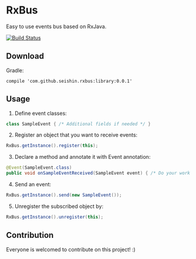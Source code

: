 RxBus
======
Easy to use events bus based on RxJava.

[![Build Status](https://travis-ci.org/Seishin/rxbus.svg?branch=master)](https://travis-ci.org/Seishin/rxbus)

Download
------
Gradle:
  ```
compile 'com.github.seishin.rxbus:library:0.0.1'
```

Usage
------
1. Define event classes:

  ```java
class SampleEvent { /* Additional fields if needed */ }
```

2. Register an object that you want to receive events:

  ```java
RxBus.getInstance().register(this);
```

3. Declare a method and annotate it with Event annotation:

  ```java
@Event(SampleEvent.class)
public void onSampleEventReceived(SampleEvent event) { /* Do your work */}
```

4. Send an event:

  ```java
RxBus.getInstance().send(new SampleEvent());
```

5. Unregister the subscribed object by:
 
  ```java
RxBus.getInstance().unregister(this);
```

Contribution
-----
Everyone is welcomed to contribute on this project! :)
